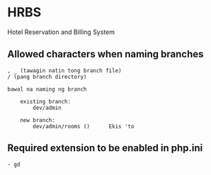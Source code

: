 # HRBS
 Hotel Reservation and Billing System


## Allowed characters when naming branches
    
    , _ (tawagin natin tong branch file)
    / (pang branch directory) 

    bawal na naming ng branch

        existing branch:
            dev/admin

        new branch:
            dev/admin/rooms ()      Ekis 'to

## Required extension to be enabled in php.ini

    - gd